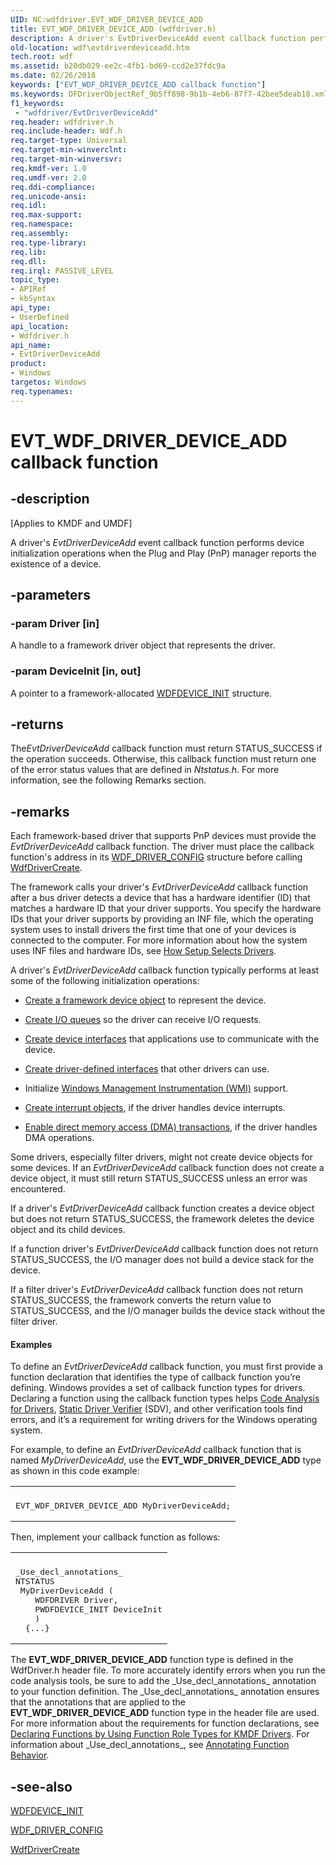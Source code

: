 ```yaml
---
UID: NC:wdfdriver.EVT_WDF_DRIVER_DEVICE_ADD
title: EVT_WDF_DRIVER_DEVICE_ADD (wdfdriver.h)
description: A driver's EvtDriverDeviceAdd event callback function performs device initialization operations when the Plug and Play (PnP) manager reports the existence of a device.
old-location: wdf\evtdriverdeviceadd.htm
tech.root: wdf
ms.assetid: b20db029-ee2c-4fb1-bd69-ccd2e37fdc9a
ms.date: 02/26/2018
keywords: ["EVT_WDF_DRIVER_DEVICE_ADD callback function"]
ms.keywords: DFDriverObjectRef_9b5ff898-9b1b-4eb6-87f7-42bee5deab18.xml, EVT_WDF_DRIVER_DEVICE_ADD, EVT_WDF_DRIVER_DEVICE_ADD callback, EvtDriverDeviceAdd, EvtDriverDeviceAdd callback function, kmdf.evtdriverdeviceadd, wdf.evtdriverdeviceadd, wdfdriver/EvtDriverDeviceAdd
f1_keywords:
 - "wdfdriver/EvtDriverDeviceAdd"
req.header: wdfdriver.h
req.include-header: Wdf.h
req.target-type: Universal
req.target-min-winverclnt: 
req.target-min-winversvr: 
req.kmdf-ver: 1.0
req.umdf-ver: 2.0
req.ddi-compliance: 
req.unicode-ansi: 
req.idl: 
req.max-support: 
req.namespace: 
req.assembly: 
req.type-library: 
req.lib: 
req.dll: 
req.irql: PASSIVE_LEVEL
topic_type:
- APIRef
- kbSyntax
api_type:
- UserDefined
api_location:
- Wdfdriver.h
api_name:
- EvtDriverDeviceAdd
product:
- Windows
targetos: Windows
req.typenames: 
---
```


# EVT_WDF_DRIVER_DEVICE_ADD callback function


## -description


<p class="CCE_Message">[Applies to KMDF and UMDF]</p>

A driver's <i>EvtDriverDeviceAdd</i> event callback function performs device initialization operations when the Plug and Play (PnP) manager reports the existence of a device.


## -parameters




### -param Driver [in]

A handle to a framework driver object that represents the driver.


### -param DeviceInit [in, out]

A pointer to a framework-allocated <a href="https://docs.microsoft.com/windows-hardware/drivers/wdf/wdfdevice_init">WDFDEVICE_INIT</a> structure. 


## -returns



The<i>EvtDriverDeviceAdd</i> callback function must return STATUS_SUCCESS if the operation succeeds. Otherwise, this callback function must return one of the error status values that are defined in <i>Ntstatus.h</i>. For more information, see the following Remarks section.




## -remarks



Each framework-based driver that supports PnP devices must provide the <i>EvtDriverDeviceAdd</i> callback function. The driver must place the callback function's address in its <a href="https://docs.microsoft.com/windows-hardware/drivers/ddi/wdfdriver/ns-wdfdriver-_wdf_driver_config">WDF_DRIVER_CONFIG</a> structure before calling <a href="https://docs.microsoft.com/windows-hardware/drivers/ddi/wdfdriver/nf-wdfdriver-wdfdrivercreate">WdfDriverCreate</a>.

The framework calls your driver's <i>EvtDriverDeviceAdd</i> callback function after a bus driver detects a device that has a hardware identifier (ID) that matches a hardware ID that your driver supports. You specify the hardware IDs that your driver supports by providing an INF file, which the operating system uses to install drivers the first time that one of your devices is connected to the computer. For more information about how the system uses INF files and hardware IDs, see <a href="https://docs.microsoft.com/windows-hardware/drivers/install/how-setup-selects-drivers">How Setup Selects Drivers</a>.

A driver's <i>EvtDriverDeviceAdd</i> callback function typically performs at least some of the following initialization operations:

<ul>
<li>

<a href="https://docs.microsoft.com/windows-hardware/drivers/wdf/creating-a-framework-device-object">Create a framework device object</a> to represent the device.

</li>
<li>

<a href="https://docs.microsoft.com/windows-hardware/drivers/wdf/creating-i-o-queues">Create I/O queues</a> so the driver can receive I/O requests.

</li>
<li>

<a href="https://docs.microsoft.com/windows-hardware/drivers/wdf/using-device-interfaces">Create device interfaces</a> that applications use to communicate with the device.

</li>
<li>

<a href="https://docs.microsoft.com/windows-hardware/drivers/wdf/using-driver-defined-interfaces">Create driver-defined interfaces</a> that other drivers can use.

</li>
<li>
Initialize <a href="https://docs.microsoft.com/windows-hardware/drivers/wdf/supporting-wmi-in-kmdf-drivers">Windows Management Instrumentation (WMI)</a> support.

</li>
<li>

<a href="https://docs.microsoft.com/windows-hardware/drivers/wdf/creating-an-interrupt-object">Create interrupt objects</a>, if the driver handles device interrupts.

</li>
<li>

<a href="https://docs.microsoft.com/windows-hardware/drivers/wdf/enabling-dma-transactions">Enable direct memory access (DMA) transactions</a>, if the driver handles DMA operations.

</li>
</ul>
Some drivers, especially filter drivers, might not create device objects for some devices. If an <i>EvtDriverDeviceAdd</i> callback function does not create a device object, it must still return STATUS_SUCCESS unless an error was encountered.

If a driver's <i>EvtDriverDeviceAdd</i> callback function creates a device object but does not return STATUS_SUCCESS, the framework deletes the device object and its child devices.

If a function driver's <i>EvtDriverDeviceAdd</i> callback function does not return STATUS_SUCCESS, the I/O manager does not build a device stack for the device.

If a filter driver's <i>EvtDriverDeviceAdd</i> callback function does not return STATUS_SUCCESS, the framework converts the return value to STATUS_SUCCESS, and the I/O manager builds the device stack without the filter driver.


#### Examples

To define an <i>EvtDriverDeviceAdd</i> callback function, you must first provide a function declaration that identifies the type of callback function you’re defining. Windows provides a set of callback function types for drivers. Declaring a function using the callback function types helps <a href="https://docs.microsoft.com/windows-hardware/drivers/devtest/code-analysis-for-drivers">Code Analysis for Drivers</a>, <a href="https://docs.microsoft.com/windows-hardware/drivers/devtest/static-driver-verifier">Static Driver Verifier</a> (SDV), and other verification tools find errors, and it’s a requirement for writing drivers for the Windows operating system.

For example, to define an <i>EvtDriverDeviceAdd</i> callback function that is named <i>MyDriverDeviceAdd</i>, use the <b>EVT_WDF_DRIVER_DEVICE_ADD</b> type as shown in this code example:

<div class="code"><span codelanguage=""><table>
<tr>
<th></th>
</tr>
<tr>
<td>
<pre>EVT_WDF_DRIVER_DEVICE_ADD MyDriverDeviceAdd;</pre>
</td>
</tr>
</table></span></div>
Then, implement your callback function as follows:

<div class="code"><span codelanguage=""><table>
<tr>
<th></th>
</tr>
<tr>
<td>
<pre>_Use_decl_annotations_
NTSTATUS 
 MyDriverDeviceAdd (
    WDFDRIVER Driver,
    PWDFDEVICE_INIT DeviceInit
    )
  {...}</pre>
</td>
</tr>
</table></span></div>
The <b>EVT_WDF_DRIVER_DEVICE_ADD</b> function type is defined in the WdfDriver.h header file. To more accurately identify errors when you run the code analysis tools, be sure to add the _Use_decl_annotations_ annotation to your function definition. The _Use_decl_annotations_ annotation ensures that the annotations that are applied to the <b>EVT_WDF_DRIVER_DEVICE_ADD</b> function type in the header file are used. For more information about the requirements for function declarations, see <a href="https://docs.microsoft.com/windows-hardware/drivers/devtest/declaring-functions-by-using-function-role-types-for-kmdf-drivers">Declaring Functions by Using Function Role Types for KMDF Drivers</a>. For information about _Use_decl_annotations_, see <a href="https://docs.microsoft.com/visualstudio/code-quality/annotating-function-behavior?view=vs-2015">Annotating Function Behavior</a>.




## -see-also




<a href="https://docs.microsoft.com/windows-hardware/drivers/wdf/wdfdevice_init">WDFDEVICE_INIT</a>



<a href="https://docs.microsoft.com/windows-hardware/drivers/ddi/wdfdriver/ns-wdfdriver-_wdf_driver_config">WDF_DRIVER_CONFIG</a>



<a href="https://docs.microsoft.com/windows-hardware/drivers/ddi/wdfdriver/nf-wdfdriver-wdfdrivercreate">WdfDriverCreate</a>
 

 

